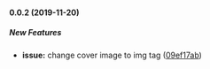 #### 0.0.2 (2019-11-20)

##### New Features

* **issue:**  change cover image to img tag ([09ef17ab](https://glitch.com/edit/#!/starter-react/commit/09ef17aba9ca43d038e07f83bdffab437eaca610))

